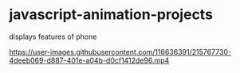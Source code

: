 # javascript-animation-projects
displays features of phone


https://user-images.githubusercontent.com/116636391/215767730-4deeb069-d887-401e-a04b-d0cf1412de96.mp4
